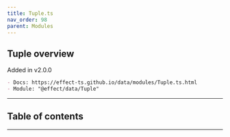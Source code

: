 ```yaml
---
title: Tuple.ts
nav_order: 98
parent: Modules
---
```


## Tuple overview

Added in v2.0.0

```md
- Docs: https://effect-ts.github.io/data/modules/Tuple.ts.html
- Module: "@effect/data/Tuple"
```

---

<h2 class="text-delta">Table of contents</h2>

---
